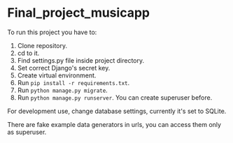 # Final_project_musicapp

To run this project you have to:
1. Clone repository.
2. cd to it.
3. Find settings.py file inside project directory.
4. Set correct Django's secret key.
3. Create virtual environment.
4. Run `pip install -r requirements.txt`.
6. Run `python manage.py migrate`.
7. Run `python manage.py runserver`. You can create superuser before.

For development use, change database settings, currently it's set to SQLite.

There are fake example data generators in urls, you can access them only as superuser.
